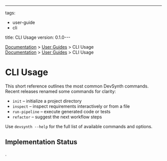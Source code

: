 ---
tags:

- user-guide
- cli

title: CLI Usage
version: 0.1.0---

<div class="breadcrumbs">
<a href="../index.md">Documentation</a> &gt; <a href="index.md">User Guides</a> &gt; CLI Usage
</div>

<div class="breadcrumbs">
<a href="../index.md">Documentation</a> &gt; <a href="index.md">User Guides</a> &gt; CLI Usage
</div>

# CLI Usage

This short reference outlines the most common DevSynth commands. Recent releases renamed some commands for clarity:

- `init` – initialize a project directory
- `inspect` – inspect requirements interactively or from a file
- `run-pipeline` – execute generated code or tests
- `refactor` – suggest the next workflow steps


Use `devsynth --help` for the full list of available commands and options.
## Implementation Status

.
